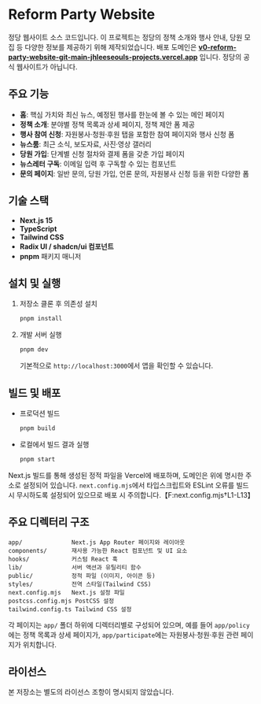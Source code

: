 # Reform Party Website

정당 웹사이트 소스 코드입니다. 이 프로젝트는 정당의 정책 소개와 행사 안내, 당원 모집 등 다양한 정보를 제공하기 위해 제작되었습니다. 배포 도메인은 **[v0-reform-party-website-git-main-jhleeseouls-projects.vercel.app](https://v0-reform-party-website-git-main-jhleeseouls-projects.vercel.app)** 입니다. 정당의 공식 웹사이트가 아닙니다.

## 주요 기능

- **홈**: 핵심 가치와 최신 뉴스, 예정된 행사를 한눈에 볼 수 있는 메인 페이지
- **정책 소개**: 분야별 정책 목록과 상세 페이지, 정책 제안 폼 제공
- **행사 참여 신청**: 자원봉사·청원·후원 탭을 포함한 참여 페이지와 행사 신청 폼
- **뉴스룸**: 최근 소식, 보도자료, 사진·영상 갤러리
- **당원 가입**: 단계별 신청 절차와 결제 폼을 갖춘 가입 페이지
- **뉴스레터 구독**: 이메일 입력 후 구독할 수 있는 컴포넌트
- **문의 페이지**: 일반 문의, 당원 가입, 언론 문의, 자원봉사 신청 등을 위한 다양한 폼

## 기술 스택

- **Next.js 15**
- **TypeScript**
- **Tailwind CSS**
- **Radix UI / shadcn/ui 컴포넌트**
- **pnpm** 패키지 매니저

## 설치 및 실행

1. 저장소 클론 후 의존성 설치
   ```bash
   pnpm install
   ```
2. 개발 서버 실행
   ```bash
   pnpm dev
   ```
   기본적으로 `http://localhost:3000`에서 앱을 확인할 수 있습니다.

## 빌드 및 배포

- 프로덕션 빌드
  ```bash
  pnpm build
  ```
- 로컬에서 빌드 결과 실행
  ```bash
  pnpm start
  ```

Next.js 빌드를 통해 생성된 정적 파일을 Vercel에 배포하며, 도메인은 위에 명시한 주소로 설정되어 있습니다. `next.config.mjs`에서 타입스크립트와 ESLint 오류를 빌드 시 무시하도록 설정되어 있으므로 배포 시 주의합니다.【F:next.config.mjs†L1-L13】

## 주요 디렉터리 구조

```
app/              Next.js App Router 페이지와 레이아웃
components/       재사용 가능한 React 컴포넌트 및 UI 요소
hooks/            커스텀 React 훅
lib/              서버 액션과 유틸리티 함수
public/           정적 파일 (이미지, 아이콘 등)
styles/           전역 스타일(Tailwind CSS)
next.config.mjs   Next.js 설정 파일
postcss.config.mjs PostCSS 설정
tailwind.config.ts Tailwind CSS 설정
```

각 페이지는 `app/` 폴더 하위에 디렉터리별로 구성되어 있으며, 예를 들어 `app/policy`에는 정책 목록과 상세 페이지가, `app/participate`에는 자원봉사·청원·후원 관련 페이지가 위치합니다.

## 라이선스

본 저장소는 별도의 라이선스 조항이 명시되지 않았습니다.

